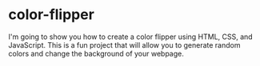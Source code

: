 # color-flipper
 I'm going to show you how to create a color flipper using HTML, CSS, and JavaScript. This is a fun project that will allow you to generate random colors and change the background of your webpage.
